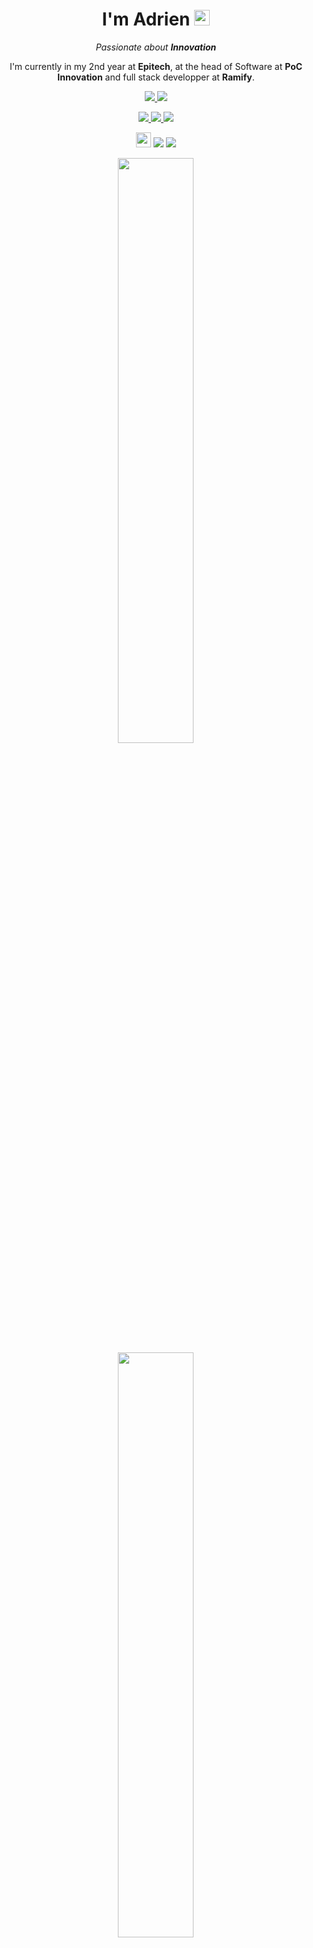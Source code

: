 <h1 align='center'>
  I'm Adrien <img src="https://media.giphy.com/media/hvRJCLFzcasrR4ia7z/giphy.gif" width="25px">
</h1>

<p align="center">
  <i>Passionate about <b>Innovation</b></i>
</p>

<p align='center'>
  I'm currently in my 2nd year at <b>Epitech</b>, at the head of Software at <b>PoC Innovation</b> and full stack developper at <b>Ramify</b>.
</p>

<p align='center'>
    <a href="https://www.linkedin.com/in/adfort">
        <img src="https://img.shields.io/badge/LinkedIn-0077B5?style=for-the-badge&logo=linkedin&logoColor=white">
    </a>
    <a href="https://www.instagram.com/adrien_fort">
        <img src="https://img.shields.io/badge/Instagram-E4405F?style=for-the-badge&logo=instagram&logoColor=white">
    </a>
</p>
<p align=center>
  <a href="https://www.epitech.eu">
      <img src="https://img.shields.io/badge/Epitech-1a2b6d?style=for-the-badge&logo=/e/&logoColor=white">
  </a>
  <a href="https://twitter.com/PoCInnovation">
      <img src="https://img.shields.io/badge/PoC Innovation-1DA1F2?style=for-the-badge&logo=twitter&logoColor=white">
  </a>
  <a href="https://ramify.fr">
      <img src="https://img.shields.io/badge/Ramify-yellow?style=for-the-badge&logo=GitHub Sponsors&logoColor=white">
  </a>
</p>

<p align='center'>
<img src="https://hatscripts.github.io/circle-flags/flags/fr.svg" width="24">
<code><img src="https://visitor-badge.glitch.me/badge?page_id=adrienfort&style=flat-square"/></code>
<code><img src="https://badges.pufler.dev/repos/adrienfort"/></code>
</p>

<p align='center'>
  <img src="https://github-readme-stats.vercel.app/api?username=adrienfort&show_icons=true&theme=dark&layout=compact&count_private=true&include_all_commits=true" width="49%" />
  </br>
  <img src="https://github-readme-streak-stats.herokuapp.com/?user=adrienfort&theme=dark&layout=compact" width="49%" />
</p>

<p align='center'>
